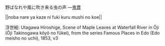 野ばなれや風に吹き来る虫の声
—[鬼貫](https://ja.wikipedia.org/wiki/鬼貫)

||noba nare ya kaze ni fuki kuru mushi no koe||

浮世絵: Utagawa Hiroshige, Scene of Maple Leaves at Waterfall River in Ôji (Ôji Takinogawa kôyô no fûkei), from the series Famous Places in Edo (Edo meisho no uchi), 1853, v3